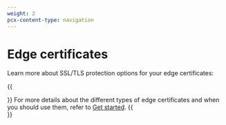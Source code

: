 ```yaml
---
weight: 2
pcx-content-type: navigation
---
```


# Edge certificates

Learn more about SSL/TLS protection options for your edge certificates:

<DirectoryListing path="/edge-certificates" />

{{<Aside type="note">}}
For more details about the different types of edge certificates and when you should use them, refer to [Get started](/get-started).
{{</Aside>}}
